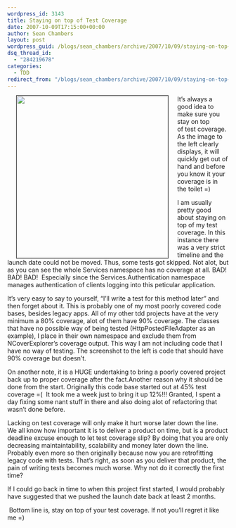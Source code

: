 ```yaml
---
wordpress_id: 3143
title: Staying on top of Test Coverage
date: 2007-10-09T17:15:00+00:00
author: Sean Chambers
layout: post
wordpress_guid: /blogs/sean_chambers/archive/2007/10/09/staying-on-top-of-code-coverage.aspx
dsq_thread_id:
  - "284219678"
categories:
  - TDD
redirect_from: "/blogs/sean_chambers/archive/2007/10/09/staying-on-top-of-code-coverage.aspx/"
---
```

<IMG height="369" hspace="20" src="http://i184.photobucket.com/albums/x270/dkode8880/coverage.jpg" width="345" align="left" border="1" />It&#8217;s always a good idea to make sure you stay on top of&nbsp;test coverage. As the image to the left clearly displays, it will quickly get out of hand and before you know it your coverage is in the toilet =)


  


I am usually pretty good about staying on top of my test coverage. In this instance there was a very strict timeline and the launch date could not be moved. Thus, some tests got skipped. Not alot, but as you can see the whole Services namespace has no coverage at all. BAD! BAD! BAD! &nbsp;Especially since the Services.Authentication namespace manages authentication of clients logging into this peticular application.


  


It&#8217;s very easy to say to yourself, &#8220;I&#8217;ll write a test for this method later&#8221; and then forget about it. This is probably one of my most poorly covered code bases, besides legacy apps. All of my other tdd projects have at the very minimum a 80% coverage, alot of them have 90% coverage. The classes that have no possible way of being tested (HttpPostedFileAdapter as an example), I place in their own namespace and exclude them from NCoverExplorer&#8217;s coverage output. This way I am not including code that I have no way of testing. The screenshot to the left is code that should have 90% coverage but doesn&#8217;t.


  


On another note, it is a HUGE undertaking to bring a poorly covered project back up to proper coverage after the fact.Another reason why it should be done from the start. Originally this code base started out at 45% test coverage =(&nbsp; It took me a week just to bring it up 12%!!! Granted, I spent a day fixing some nant stuff in there and also doing alot of refactoring that wasn&#8217;t done before.


  


Lacking on test coverage will only make it hurt worse later down the line. We all know how important it is to deliver a product on time, but is a product deadline excuse enough to let test coverage slip? By doing that you are only decreasing maintaintability, scalability and money later down the line. Probably even more so then originally because now you are retrofitting legacy code with tests. That&#8217;s right, as soon as you deliver that product, the pain of writing tests becomes much worse. Why not do it correctly the first time?


  


If I could go back in time to when this project first started, I would probably have suggested that we pushed the launch date back at least 2 months.


  


&nbsp;Bottom line is, stay on top of your test coverage. If not you&#8217;ll regret it like me =)